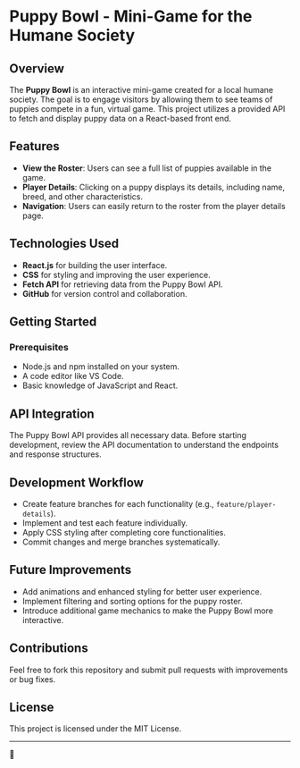 # Puppy Bowl - Mini-Game for the Humane Society

## Overview
The **Puppy Bowl** is an interactive mini-game created for a local humane society. The goal is to engage visitors by allowing them to see teams of puppies compete in a fun, virtual game. This project utilizes a provided API to fetch and display puppy data on a React-based front end.

## Features
- **View the Roster**: Users can see a full list of puppies available in the game.
- **Player Details**: Clicking on a puppy displays its details, including name, breed, and other characteristics.
- **Navigation**: Users can easily return to the roster from the player details page.

## Technologies Used
- **React.js** for building the user interface.
- **CSS** for styling and improving the user experience.
- **Fetch API** for retrieving data from the Puppy Bowl API.
- **GitHub** for version control and collaboration.

## Getting Started
### Prerequisites
- Node.js and npm installed on your system.
- A code editor like VS Code.
- Basic knowledge of JavaScript and React.

## API Integration
The Puppy Bowl API provides all necessary data. Before starting development, review the API documentation to understand the endpoints and response structures.

## Development Workflow
- Create feature branches for each functionality (e.g., `feature/player-details`).
- Implement and test each feature individually.
- Apply CSS styling after completing core functionalities.
- Commit changes and merge branches systematically.

## Future Improvements
- Add animations and enhanced styling for better user experience.
- Implement filtering and sorting options for the puppy roster.
- Introduce additional game mechanics to make the Puppy Bowl more interactive.

## Contributions
Feel free to fork this repository and submit pull requests with improvements or bug fixes.

## License
This project is licensed under the MIT License.

---
 🐶

